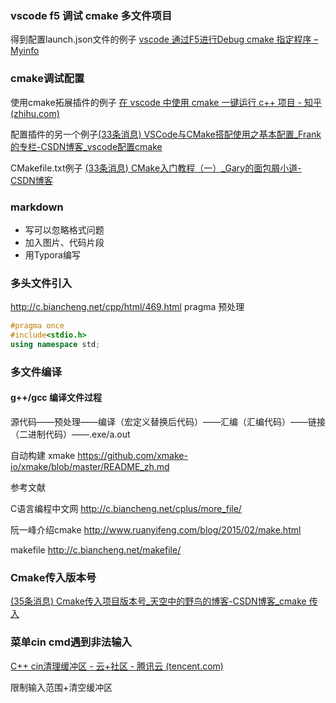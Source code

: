 <!--
 * @Description: 
 * @Author: HailayLin
 * @Date: 2021-12-13 19:10:27
 * @LastEditTime: 2021-12-13 19:10:28
 * @FilePath: \DataStructClassDesign\docs\问题记录.md
-->



### vscode f5 调试 cmake 多文件项目

得到配置launch.json文件的例子 [vscode 通过F5进行Debug cmake 指定程序 – Myinfo](https://myinfo.top/?p=454)



### cmake调试配置

使用cmake拓展插件的例子 [在 vscode 中使用 cmake 一键运行 c++ 项目 - 知乎 (zhihu.com)](https://zhuanlan.zhihu.com/p/144376188)

配置插件的另一个例子[(33条消息) VSCode与CMake搭配使用之基本配置_Frank的专栏-CSDN博客_vscode配置cmake](https://blog.csdn.net/jiasike/article/details/107474368)

CMakefile.txt例子 [(33条消息) CMake入门教程（一）_Gary的面包屑小道-CSDN博客](https://blog.csdn.net/DY_1024/article/details/82940653)



### markdown

* 写可以忽略格式问题
* 加入图片、代码片段
* 用Typora编写



### 多头文件引入

http://c.biancheng.net/cpp/html/469.html pragma 预处理

````cpp
#pragma once
#include<stdio.h>
using namespace std;
````



### 多文件编译

#### g++/gcc 编译文件过程

源代码——预处理——编译（宏定义替换后代码）——汇编（汇编代码）——链接（二进制代码）——.exe/a.out



自动构建
xmake https://github.com/xmake-io/xmake/blob/master/README_zh.md

参考文献 

C语言编程中文网 http://c.biancheng.net/cplus/more_file/

阮一峰介绍cmake http://www.ruanyifeng.com/blog/2015/02/make.html

makefile
http://c.biancheng.net/makefile/



### Cmake传入版本号

[(35条消息) Cmake传入项目版本号_天空中的野鸟的博客-CSDN博客_cmake 传入](https://blog.csdn.net/qq_36383272/article/details/117704144)



### 菜单cin cmd遇到非法输入

[C++ cin清理缓冲区 - 云+社区 - 腾讯云 (tencent.com)](https://cloud.tencent.com/developer/article/1360093)

限制输入范围+清空缓冲区
